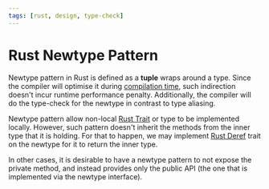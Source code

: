 ```yaml
---
tags: [rust, design, type-check]
---
```


# Rust Newtype Pattern

Newtype pattern in Rust is defined as a **tuple** wraps around a type. Since the
compiler will optimise it during [compilation time](202302121739.md), such
indirection doesn't incur runtime performance penalty. Additionally, the
compiler will do the type-check for the newtype in contrast to type aliasing.

Newtype pattern allow non-local [Rust Trait](202204061235.md) or type to be
implemented locally. However, such pattern doesn't inherit the methods from the
inner type that it is holding. For that to happen, we may implement [Rust Deref](202206221604.md)
trait on the newtype for it to return the inner type.

In other cases, it is desirable to have a newtype pattern to not expose the
private method, and instead provides only the public API (the one that is
implemented via the newtype interface).
